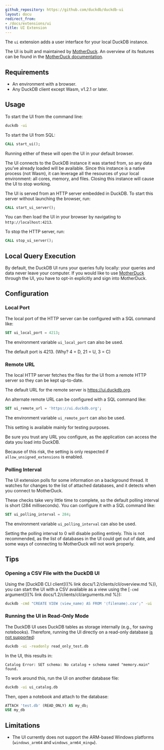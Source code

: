 ```yaml
---
github_repository: https://github.com/duckdb/duckdb-ui
layout: docu
redirect_from:
- /docs/extensions/ui
title: UI Extension
---
```


The `ui` extension adds a user interface for your local DuckDB instance.

The UI is built and maintained by [MotherDuck](https://motherduck.com/).
An overview of its features can be found
in the [MotherDuck documentation](https://motherduck.com/docs/getting-started/motherduck-quick-tour/).

## Requirements

* An environment with a browser.
* Any DuckDB client except Wasm, v1.2.1 or later.

## Usage

To start the UI from the command line:

```bash
duckdb -ui
```

To start the UI from SQL:

```sql
CALL start_ui();
```

Running either of these will open the UI in your default browser.

The UI connects to the DuckDB instance it was started from,
so any data you’ve already loaded will be available.
Since this instance is a native process (not Wasm), it can leverage all
the resources of your local environment: all cores, memory, and files.
Closing this instance will cause the UI to stop working.

The UI is served from an HTTP server embedded in DuckDB.
To start this server without launching the browser, run:

```sql
CALL start_ui_server();
```

You can then load the UI in your browser by navigating to
`http://localhost:4213`.

To stop the HTTP server, run:

```sql
CALL stop_ui_server();
```

## Local Query Execution

By default, the DuckDB UI runs your queries fully locally: your queries and data never leave your computer.
If you would like to use [MotherDuck](https://motherduck.com/) through the UI, you have to opt-in explicitly and sign into MotherDuck.

## Configuration

### Local Port

The local port of the HTTP server can be configured with a SQL command like:

```sql
SET ui_local_port = 4213;
```

The environment variable `ui_local_port` can also be used.

The default port is 4213. (Why? 4 = D, 21 = U, 3 = C)

### Remote URL

The local HTTP server fetches the files for the UI from a remote HTTP
server so they can be kept up-to-date.

The default URL for the remote server is <https://ui.duckdb.org>.

An alternate remote URL can be configured with a SQL command like:

```sql
SET ui_remote_url = 'https://ui.duckdb.org';
```

The environment variable `ui_remote_port` can also be used.

This setting is available mainly for testing purposes.

Be sure you trust any URL you configure, as the application can access
the data you load into DuckDB.

Because of this risk, the setting is only respected
if `allow_unsigned_extensions` is enabled.

### Polling Interval

The UI extension polls for some information on a background thread.
It watches for changes to the list of attached databases,
and it detects when you connect to MotherDuck.

These checks take very little time to complete, so the default polling
interval is short (284 milliseconds).
You can configure it with a SQL command like:

```sql
SET ui_polling_interval = 284;
```

The environment variable `ui_polling_interval` can also be used.

Setting the polling interval to 0 will disable polling entirely.
This is not recommended, as the list of databases in the UI could get
out of date, and some ways of connecting to MotherDuck will not work
properly.

## Tips

### Opening a CSV File with the DuckDB UI

Using the [DuckDB CLI client]({% link docs/1.2/clients/cli/overview.md %}),
you can start the UI with a CSV available as a view using the [`-cmd` argument]({% link docs/1.2/clients/cli/arguments.md %}):

```bash
duckdb -cmd "CREATE VIEW ⟨view_name⟩ AS FROM '⟨filename⟩.csv';" -ui
```

### Running the UI in Read-Only Mode

The DuckDB UI uses DuckDB tables as storage internally (e.g., for saving notebooks).
Therefore, running the UI directly on a read-only database [is not supported](https://github.com/duckdb/duckdb-ui/issues/61):

```bash
duckdb -ui -readonly read_only_test.db
```

In the UI, this results in:

```console
Catalog Error: SET schema: No catalog + schema named "memory.main" found.
```

To work around this, run the UI on another database file:

```bash
duckdb -ui ui_catalog.db
```

Then, open a notebook and attach to the database:

```sql
ATTACH 'test.db' (READ_ONLY) AS my_db;
USE my_db
```

## Limitations

* The UI currently does not support the ARM-based Windows platforms (`windows_arm64` and `windows_arm64_mingw`).
